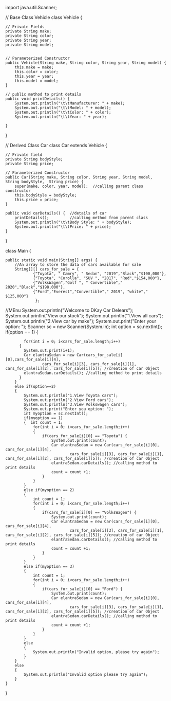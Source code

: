 import java.util.Scanner;

// Base Class Vehicle
class Vehicle {

    // Private Fields
    private String make;
    private String color;
    private String year;
    private String model;


    // Parameterized Constructor
    public Vehicle(String make, String color, String year, String model) {
        this.make = make;
        this.color = color;
        this.year = year;
        this.model = model;
    }

    // public method to print details
    public void printDetails() {
        System.out.println("\t\tManufacturer: " + make);
        System.out.println("\t\tModel: " + model);
        System.out.println("\t\tColor: " + color);
        System.out.println("\t\tYear: " + year);

    }

}

// Derived Class Car
class Car extends Vehicle {

    // Private field
    private String bodyStyle;
    private String price;

    // Parameterized Constructor
    public Car(String make, String color, String year, String model, String bodyStyle,  String price) {
        super(make, color, year, model);  //calling parent class constructor
        this.bodyStyle = bodyStyle;
        this.price = price;
    }

    public void carDetails() {  //details of car
        printDetails();         //calling method from parent class
        System.out.println("\t\tBody Style: " + bodyStyle);
        System.out.println("\t\tPrice: " + price);
    }

}

class Main {

    public static void main(String[] args) {
        //An array to store the data of cars available for sale
        String[][] cars_for_sale = {
                {"Toyota", " Camry", " Sedan", "2019","Black","$100,000"},
                {"Toyota", "Corolla", "SUV ", "2017", "Red","$154,000"},
                {"VolksWagen","Golf ", " Convertible"," 2020","Black","$198,000"},
                {"Ford","Everest","Convertible"," 2019", "white"," $125,000"}
                 };
//MEnu
        System.out.println("Welcome to DKay Car Delears");
        System.out.println("View our stock");
        System.out.println("1.View all cars");
        System.out.println("2.View car by make");
        System.out.print("Enter your option: ");
        Scanner sc = new Scanner(System.in);
        int option = sc.nextInt();
        if(option == 1)
        {

            for(int i = 0; i<cars_for_sale.length;i++)
          {
            System.out.print(i+1);
            Car elantraSedan = new Car(cars_for_sale[i][0],cars_for_sale[i][4],
                    cars_for_sale[i][3], cars_for_sale[i][1], cars_for_sale[i][2], cars_for_sale[i][5]); //creation of car Object
            elantraSedan.carDetails(); //calling method to print details
          }
        }
        else if(option==2)
        {
            System.out.println("1.View Toyota cars");
            System.out.println("2.View Ford cars");
            System.out.println("3.View Volkswagen cars");
            System.out.print("Enter you option: ");
            int myoption = sc.nextInt();
            if(myoption == 1)
            {  int count = 1;
                for(int i = 0; i<cars_for_sale.length;i++)
                {
                    if(cars_for_sale[i][0] == "Toyota") {
                        System.out.print(count);
                        Car elantraSedan = new Car(cars_for_sale[i][0], cars_for_sale[i][4],
                                cars_for_sale[i][3], cars_for_sale[i][1], cars_for_sale[i][2], cars_for_sale[i][5]); //creation of car Object
                        elantraSedan.carDetails(); //calling method to print details
                        count = count +1;
                    }
                }
            }
            else if(myoption == 2)
            {
                int count = 1;
                for(int i = 0; i<cars_for_sale.length;i++)
                {
                    if(cars_for_sale[i][0] == "VolksWagen") {
                        System.out.print(count);
                        Car elantraSedan = new Car(cars_for_sale[i][0], cars_for_sale[i][4],
                                cars_for_sale[i][3], cars_for_sale[i][1], cars_for_sale[i][2], cars_for_sale[i][5]); //creation of car Object
                        elantraSedan.carDetails(); //calling method to print details
                        count = count +1;
                    }
                }
            }
            else if(myoption == 3)
            {
                int count = 1;
                for(int i = 0; i<cars_for_sale.length;i++)
                {
                    if(cars_for_sale[i][0] == "Ford") {
                        System.out.print(count);
                        Car elantraSedan = new Car(cars_for_sale[i][0], cars_for_sale[i][4],
                                cars_for_sale[i][3], cars_for_sale[i][1], cars_for_sale[i][2], cars_for_sale[i][5]); //creation of car Object
                        elantraSedan.carDetails(); //calling method to print details
                        count = count +1;
                    }
                }
            }
            else
            {
                System.out.println("Invalid option, please try again");
            }
        }
        else
        {
            System.out.println("Invalid option please try again");
        }
    }
}
